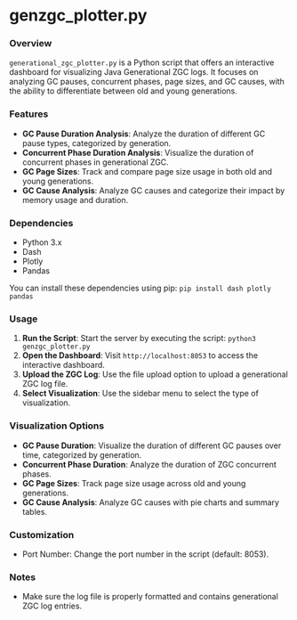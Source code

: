 # genzgc_plotter.py

### Overview
`generational_zgc_plotter.py` is a Python script that offers an interactive dashboard for visualizing Java Generational ZGC logs. It focuses on analyzing GC pauses, concurrent phases, page sizes, and GC causes, with the ability to differentiate between old and young generations.

### Features
- **GC Pause Duration Analysis**: Analyze the duration of different GC pause types, categorized by generation.
- **Concurrent Phase Duration Analysis**: Visualize the duration of concurrent phases in generational ZGC.
- **GC Page Sizes**: Track and compare page size usage in both old and young generations.
- **GC Cause Analysis**: Analyze GC causes and categorize their impact by memory usage and duration.

### Dependencies
- Python 3.x
- Dash
- Plotly
- Pandas

You can install these dependencies using pip: `pip install dash plotly pandas`

### Usage
1. **Run the Script**: Start the server by executing the script: `python3 genzgc_plotter.py`
2. **Open the Dashboard**: Visit `http://localhost:8053` to access the interactive dashboard.
3. **Upload the ZGC Log**: Use the file upload option to upload a generational ZGC log file.
4. **Select Visualization**: Use the sidebar menu to select the type of visualization.

### Visualization Options
- **GC Pause Duration**: Visualize the duration of different GC pauses over time, categorized by generation.
- **Concurrent Phase Duration**: Analyze the duration of ZGC concurrent phases.
- **GC Page Sizes**: Track page size usage across old and young generations.
- **GC Cause Analysis**: Analyze GC causes with pie charts and summary tables.

### Customization
- Port Number: Change the port number in the script (default: 8053).

### Notes
- Make sure the log file is properly formatted and contains generational ZGC log entries.
